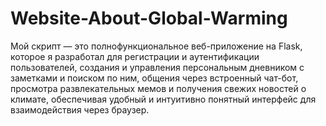 # Website-About-Global-Warming
Мой скрипт — это полнофункциональное веб-приложение на Flask, которое я разработал для регистрации и аутентификации пользователей, создания и управления персональным дневником с заметками и поиском по ним, общения через встроенный чат-бот, просмотра развлекательных мемов и получения свежих новостей о климате, обеспечивая удобный и интуитивно понятный интерфейс для взаимодействия через браузер.
